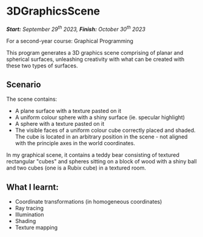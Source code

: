 # 3DGraphicsScene
***Start:** September 29<sup>th</sup> 2023, **Finish:** October 30<sup>th</sup> 2023*

For a second-year course: Graphical Programming

This program generates a 3D graphics scene comprising of planar and spherical surfaces, unleashing creativity with what can be created with these two types of surfaces.

## Scenario
The scene contains:
- A plane surface with a texture pasted on it
- A uniform colour sphere with a shiny surface (ie. specular highlight)
- A sphere with a texture pasted on it
- The visible faces of a uniform colour cube correctly placed and shaded. The cube is located in an arbitrary position in the scene - not aligned with the principle axes in the world coordinates.

In my graphical scene, it contains a teddy bear consisting of textured rectangular "cubes" and spheres sitting on a block of wood with a shiny ball and two cubes (one is a Rubix cube) in a textured room.

## What I learnt:
- Coordinate transformations (in homogeneous coordinates)
- Ray tracing
- Illumination
- Shading
- Texture mapping

